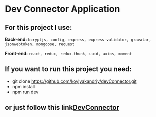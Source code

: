# Dev Connector Application

## For this project I use:
**Back-end:**
`bcryptjs, config, express, express-validator, gravatar, jsonwebtoken, mongoose, request`

**Front-end:**
`react, redux, redux-thunk, uuid, axios, moment`

## If you want to run this project you need:
- git clone https://github.com/koylyakandriy/devConnector.git
- npm install
- npm run dev

## or just follow this link[DevConnector](https://lit-headland-30440.herokuapp.com/)
